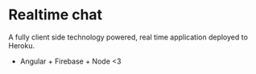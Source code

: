 # Realtime chat

A fully client side technology powered, real time application deployed to Heroku.

- Angular + Firebase + Node <3
